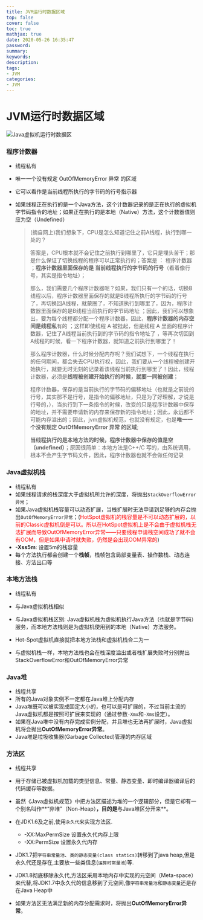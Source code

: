 ```yaml
---
title: JVM运行时数据区域
top: false
cover: false
toc: true
mathjax: true
date: 2020-05-26 16:35:47
password:
summary:
keywords:
description:
tags:
- JVM
categories:
- JVM
---
```


# JVM运行时数据区域

![Java虚拟机运行时数据区](https://cdn.jsdelivr.net/gh/greycodee/images@main/images/2021/10/08/20200526000623.jpeg)

### 程序计数器

- 线程私有

- 唯一一个没有规定 OutOfMemoryError 异常 的区域

- 它可以看作是当前线程所执行的字节码的行号指示器

- 如果线程正在执行的是一个Java方法，这个计数器记录的是正在执行的虚拟机字节码指令的地址；如果正在执行的是本地（Native）方法，这个计数器值则应为空（Undefined）

  

  > (摘自网上)我们想象下，CPU是怎么知道记住之前A线程，执行到哪一处的？
  >
  > 答案是，CPU根本就不会记住之前执行到哪里了，它只是埋头苦干；那是什么保证了切换线程的程序可以正常执行的；答案是 ： 程序计数器 ；**程序计数器里面保存的是 当前线程执行的字节码的行号**（看着像行号，其实是指令地址）；
  >
  > 那么，我们需要几个程序计数器呢？如果，我们只有一个的话，切换B线程以后，程序计数器里面保存的就是B线程所执行的字节码的行号了，再切换回A线程，就蒙圈了，不知道执行到哪里了，因为，程序计数器里面保存的是B线程当前执行的字节码地址 ；因此，我们可以想象出，要为每个线程都分配一个程序计数器，因此，**程序计数器的内存空间是线程私**有的 ；这样即使线程 A 被挂起，但是线程 A 里面的程序计数器，记住了A线程当前执行到的字节码的指令地址了 ，等再次切回到A线程的时候，看一下程序计数器，就知道之前执行到哪里了！
  >
  > 那么程序计数器，什么时候分配内存呢？我们试想下，一个线程在执行的任何期间，都会失去CPU执行权，因此，我们要从一个线程被创建开始执行，就要无时无刻的记录着该线程当前执行到哪里了！因此，线程计数器，必须是**线程被创建开始执行的时候，就要一同被创建**； 
  >
  > 程序计数器，保存的是当前执行的字节码的偏移地址（也就是之前说的行号，其实那不是行号，是指令的偏移地址，只是为了好理解，才说是行号的，），当执行到下一条指令的时候，改变的只是程序计数器中保存的地址，并不需要申请新的内存来保存新的指令地址；因此，永远都不可能内存溢出的；因此，jvm虚拟机规范，也就没有规定，也是**唯一一个没有规定 OutOfMemoryError 异常 的区域**;
  >
  > **当线程执行的是本地方法的时候，程序计数器中保存的值是空（undefined）**；原因很简单：本地方法是C++/C 写的，由系统调用，根本不会产生字节码文件，因此，程序计数器也就不会做任何记录 



### Java虚拟机栈

- 线程私有
- 如果线程请求的栈深度大于虚拟机所允许的深度，将抛出`StackOverflowError异常`；
- 如果Java虚拟机栈容量可以动态扩展，当栈扩展时无法申请到足够的内存会抛出`OutOfMemoryError异常`；(<font color=red>HotSpot虚拟机的栈容量是不可以动态扩展的，以前的Classic虚拟机倒是可以。所以在HotSpot虚拟机上是不会由于虚拟机栈无法扩展而导致OutOfMemoryError异常——只要线程申请栈空间成功了就不会有OOM，但是如果申请时就失败，仍然是会出现OOM异常的</font>)
- **-Xss5m**:	设置5m的栈容量
- 每个方法执行都会创建一个**栈帧**，栈帧包含局部变量表、操作数栈、动态连接、方法出口等

### 本地方法栈

- 线程私有
- 与Java虚拟机栈相似

- 与Java虚拟机栈区别:	Java虚拟机栈为虚拟机执行Java方法（也就是字节码）服务，而本地方法栈则是为虚拟机使用到的本地（Native）方法服务。
- Hot-Spot虚拟机直接就把本地方法栈和虚拟机栈合二为一

- 与虚拟机栈一样，本地方法栈也会在栈深度溢出或者栈扩展失败时分别抛出StackOverflowError和OutOfMemoryError异常

### Java堆

- 线程共享
- 所有的Java对象实例不一定都在Java堆上分配内存
- Java堆既可以被实现成固定大小的，也可以是可扩展的，不过当前主流的Java虚拟机都是按照可扩展来实现的（通过参数`-Xmx`和`-Xms`设定）。
- 如果在Java堆中没有内存完成实例分配，并且堆也无法再扩展时，Java虚拟机将会抛出**OutOfMemoryError异常**。
- Java堆是垃圾收集器(Garbage Collected)管理的内存区域



### 方法区

- 线程共享

- 用于存储已被虚拟机加载的类型信息、常量、静态变量、即时编译器编译后的代码缓存等数据。

- 虽然《Java虚拟机规范》中把方法区描述为堆的一个逻辑部分，但是它却有一个别名叫作**“非堆”（Non-Heap）**，目的是**与Java堆区分开来**。

- 在JDK1.6及之前,使用`永久代`来实现方法区.

  - -XX:MaxPermSize    设置永久代内存上限
  - -XX:PermSize    设置永久代内存

- JDK1.7把`字符串常量池`、`类的静态变量(class statics)`转移到了java heap,但是永久代还是存在,主要放一些类信息(`运算时常量池`)等.

  

- JDK1.8彻底移除永久代,方法区采用本地内存中实现的元空间（Meta-space）来代替,将JDK1.7中永久代的信息移到了元空间,像`字符串常量池`和`静态变量`还是存在Java Heap中

- 如果方法区无法满足新的内存分配需求时，将抛出**OutOfMemoryError异常**。

